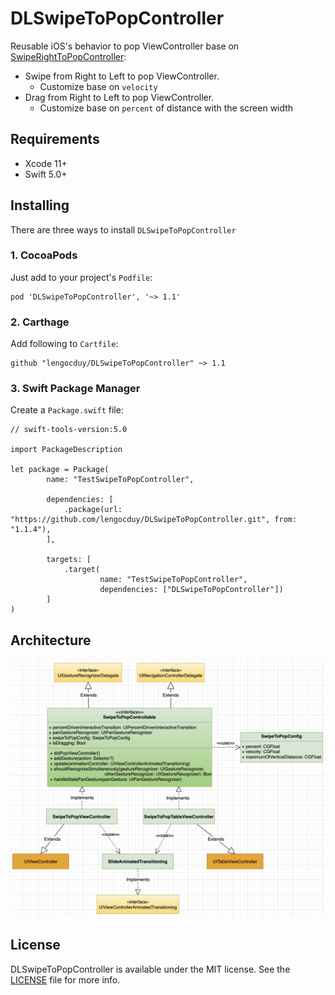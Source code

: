 # DLSwipeToPopController

Reusable iOS's behavior to pop ViewController base on [SwipeRightToPopController](https://github.com/rishi420/SwipeRightToPopController):

- Swipe from Right to Left to pop ViewController.
    - Customize base on `velocity`
- Drag from Right to Left to pop ViewController.
    - Customize base on `percent` of distance with the screen width

## Requirements

- Xcode 11+
- Swift 5.0+

## Installing

There are three ways to install `DLSwipeToPopController`

### 1. CocoaPods

Just add to your project's `Podfile`:

```
pod 'DLSwipeToPopController', '~> 1.1'
```

### 2. Carthage

Add following to `Cartfile`:

```
github "lengocduy/DLSwipeToPopController" ~> 1.1
```

### 3. Swift Package Manager

Create a `Package.swift` file:

```
// swift-tools-version:5.0

import PackageDescription

let package = Package(
        name: "TestSwipeToPopController",

        dependencies: [
            .package(url: "https://github.com/lengocduy/DLSwipeToPopController.git", from: "1.1.4"),
        ],

        targets: [
            .target(
                    name: "TestSwipeToPopController",
                    dependencies: ["DLSwipeToPopController"])
        ]
)

```

## Architecture

![Architecture](https://github.com/lengocduy/DLSwipeToPopController/blob/main/ArchDiagram.png?raw=true)

## License

DLSwipeToPopController is available under the MIT license. See the [LICENSE](LICENSE.md) file for more info.